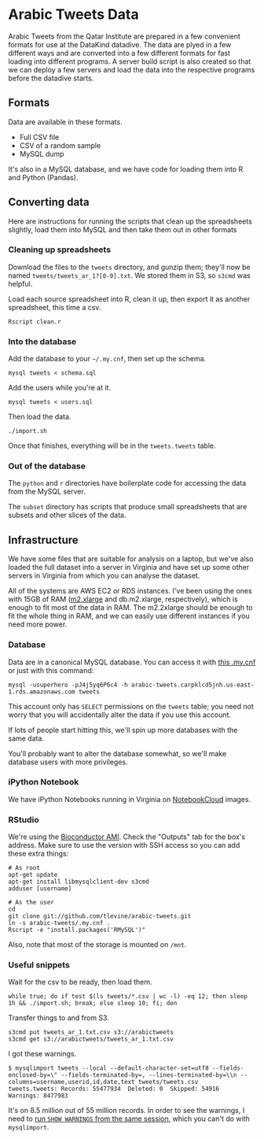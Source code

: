 Arabic Tweets Data
====
Arabic Tweets from the Qatar Institute are prepared in a few convenient formats
for use at the DataKind datadive. The data are plyed in a few different ways
and are converted into a few different formats for fast loading into different
programs. A server build script is also created so that we can deploy a few
servers and load the data into the respective programs before the datadive
starts.

## Formats
Data are available in these formats.

* Full CSV file
* CSV of a random sample
* MySQL dump

It's also in a MySQL database, and we have code for loading them into R and
Python (Pandas).

## Converting data
Here are instructions for running the scripts that clean up the spreadsheets
slightly, load them into MySQL and then take them out in other formats

### Cleaning up spreadsheets
Download the files to the `tweets` directory, and gunzip them; they'll now be
named `tweets/tweets_ar_1?[0-9].txt`. We stored them in S3, so `s3cmd` was
helpful.

Load each source spreadsheet into R, clean it up, then export it as another
spreadsheet, this time a csv.

    Rscript clean.r

### Into the database
Add the database to your `~/.my.cnf`, then set up the schema.

    mysql tweets < schema.sql

Add the users while you're at it.

    mysql tweets < users.sql

Then load the data.

    ./import.sh

Once that finishes, everything will be in the `tweets.tweets` table.

### Out of the database
The `python` and `r` directories have boilerplate code for accessing the data
from the MySQL server.

The `subset` directory has scripts that produce small spreadsheets that are
subsets and other slices of the data.

## Infrastructure
We have some files that are suitable for analysis on a laptop, but we've also
loaded the full dataset into a server in Virginia and have set up some other
servers in Virginia from which you can analyse the dataset. 

All of the systems are AWS EC2 or RDS instances. I've been using the ones with
15GB of RAM ([m2.xlarge](http://aws.amazon.com/ec2/instance-types/) and
db.m2.xlarge, respectively), which is enough to fit most of the data in RAM.
The m2.2xlarge should be enough to fit the whole thing in RAM, and we can
easily use different instances if you need more power.

### Database
Data are in a canonical MySQL database. You can access it with
[this .my.cnf](.my.cnf) or just with this command:

    mysql -usuperhero -pJ4j5yq6P6c4 -h arabic-tweets.carpklcd5jnh.us-east-1.rds.amazonaws.com tweets

This account only has `SELECT` permissions on the `tweets` table; you need not
worry that you will accidentally alter the data if you use this account.

If lots of people start hitting this, we'll spin up more databases with the same data.

You'll probably want to alter the database somewhat, so we'll make database
users with more privileges.

### iPython Notebook
We have iPython Notebooks running in Virginia on
[NotebookCloud](https://notebookcloud.appspot.com) images.

### RStudio
We're using the [Bioconductor AMI](http://bioconductor.org/help/bioconductor-cloud-ami/).
Check the "Outputs" tab for the box's address.
Make sure to use the version with SSH access so you can add these extra things:

    # As root
    apt-get update
    apt-get install libmysqlclient-dev s3cmd
    adduser [username]

    # As the user
    cd
    git clone git://github.com/tlevine/arabic-tweets.git
    ln -s arabic-tweets/.my.cnf .
    Rscript -e "install.packages('RMySQL')"

Also, note that most of the storage is mounted on `/mnt`.


### Useful snippets
Wait for the csv to be ready, then load them.

    while true; do if test $(ls tweets/*.csv | wc -l) -eq 12; then sleep 1h && ./import.sh; break; else sleep 10; fi; don

Transfer things to and from S3.

    s3cmd put tweets_ar_1.txt.csv s3://arabictweets
    s3cmd get s3://arabictweets/tweets_ar_1.txt.csv

I got these warnings.

    $ mysqlimport tweets --local --default-character-set=utf8 --fields-enclosed-by=\" --fields-terminated-by=, --lines-terminated-by=\\n --columns=username,userid,id,date,text tweets/tweets.csv
    tweets.tweets: Records: 55477934  Deleted: 0  Skipped: 54916  Warnings: 8477983

It's on 8.5 million out of 55 million records. In order to see the warnings,
I need to [run `SHOW WARNINGS` from the same session](http://serverfault.com/questions/96401/how-does-one-list-warnings-from-the-mysqlimport-utility),
which you can't do with `mysqlimport`.

